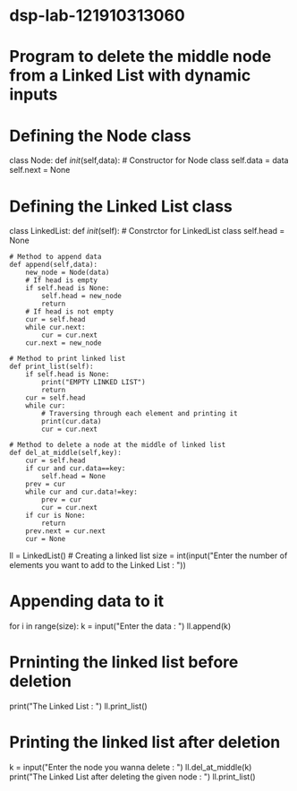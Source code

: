 # dsp-lab-121910313060
# Program to delete the middle node from a Linked List with dynamic inputs

# Defining the Node class
class Node:
    def _init_(self,data): # Constructor for Node class
        self.data = data
        self.next = None

# Defining the Linked List class
class LinkedList:
    def _init_(self): # Constrctor for LinkedList class
        self.head = None

    # Method to append data
    def append(self,data):
        new_node = Node(data)
        # If head is empty
        if self.head is None:
            self.head = new_node
            return
        # If head is not empty
        cur = self.head
        while cur.next:
            cur = cur.next
        cur.next = new_node
    
    # Method to print linked list
    def print_list(self):
        if self.head is None:
            print("EMPTY LINKED LIST")
            return
        cur = self.head
        while cur:
            # Traversing through each element and printing it
            print(cur.data)
            cur = cur.next
    
    # Method to delete a node at the middle of linked list
    def del_at_middle(self,key):
        cur = self.head
        if cur and cur.data==key:
            self.head = None
        prev = cur
        while cur and cur.data!=key:
            prev = cur
            cur = cur.next
        if cur is None:
            return
        prev.next = cur.next
        cur = None

ll = LinkedList() # Creating a linked list
size = int(input("Enter the number of elements you want to add to the Linked List : "))
# Appending data to it
for i in range(size):
    k = input("Enter the data : ")
    ll.append(k)
# Prninting the linked list before deletion
print("The Linked List : ")
ll.print_list()

# Printing the linked list after deletion
k = input("Enter the node you wanna delete : ")
ll.del_at_middle(k)
print("The Linked List after deleting the given node : ")
ll.print_list()
